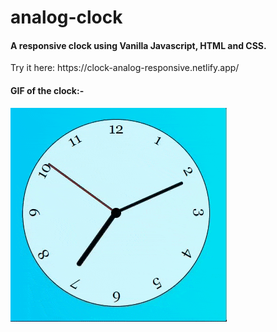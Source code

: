 # analog-clock
<h4> A responsive clock using Vanilla Javascript, HTML and CSS. </h4>
Try it here: https://clock-analog-responsive.netlify.app/

#### GIF of the clock:-
![](https://github.com/soubhagyasethy/analog-clock/blob/master/clock.gif)
